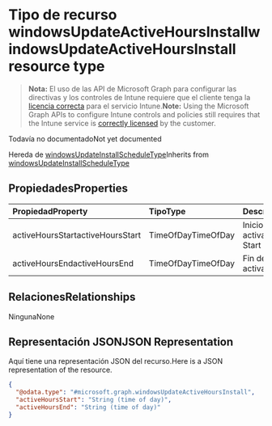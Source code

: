 # <a name="windowsupdateactivehoursinstall-resource-type"></a><span data-ttu-id="023fc-101">Tipo de recurso windowsUpdateActiveHoursInstall</span><span class="sxs-lookup"><span data-stu-id="023fc-101">windowsUpdateActiveHoursInstall resource type</span></span>

> <span data-ttu-id="023fc-102">**Nota:** El uso de las API de Microsoft Graph para configurar las directivas y los controles de Intune requiere que el cliente tenga la [licencia correcta](https://go.microsoft.com/fwlink/?linkid=839381) para el servicio Intune.</span><span class="sxs-lookup"><span data-stu-id="023fc-102">**Note:** Using the Microsoft Graph APIs to configure Intune controls and policies still requires that the Intune service is [correctly licensed](https://go.microsoft.com/fwlink/?linkid=839381) by the customer.</span></span>

<span data-ttu-id="023fc-103">Todavía no documentado</span><span class="sxs-lookup"><span data-stu-id="023fc-103">Not yet documented</span></span>

<span data-ttu-id="023fc-104">Hereda de [windowsUpdateInstallScheduleType](../resources/intune_deviceconfig_windowsupdateinstallscheduletype.md)</span><span class="sxs-lookup"><span data-stu-id="023fc-104">Inherits from [windowsUpdateInstallScheduleType](../resources/intune_deviceconfig_windowsupdateinstallscheduletype.md)</span></span>

## <a name="properties"></a><span data-ttu-id="023fc-105">Propiedades</span><span class="sxs-lookup"><span data-stu-id="023fc-105">Properties</span></span>
|<span data-ttu-id="023fc-106">Propiedad</span><span class="sxs-lookup"><span data-stu-id="023fc-106">Property</span></span>|<span data-ttu-id="023fc-107">Tipo</span><span class="sxs-lookup"><span data-stu-id="023fc-107">Type</span></span>|<span data-ttu-id="023fc-108">Descripción</span><span class="sxs-lookup"><span data-stu-id="023fc-108">Description</span></span>|
|:---|:---|:---|
|<span data-ttu-id="023fc-109">activeHoursStart</span><span class="sxs-lookup"><span data-stu-id="023fc-109">activeHoursStart</span></span>|<span data-ttu-id="023fc-110">TimeOfDay</span><span class="sxs-lookup"><span data-stu-id="023fc-110">TimeOfDay</span></span>|<span data-ttu-id="023fc-111">Inicio de horas activas</span><span class="sxs-lookup"><span data-stu-id="023fc-111">Active Hours Start</span></span>|
|<span data-ttu-id="023fc-112">activeHoursEnd</span><span class="sxs-lookup"><span data-stu-id="023fc-112">activeHoursEnd</span></span>|<span data-ttu-id="023fc-113">TimeOfDay</span><span class="sxs-lookup"><span data-stu-id="023fc-113">TimeOfDay</span></span>|<span data-ttu-id="023fc-114">Fin de horas activas</span><span class="sxs-lookup"><span data-stu-id="023fc-114">Active Hours End</span></span>|

## <a name="relationships"></a><span data-ttu-id="023fc-115">Relaciones</span><span class="sxs-lookup"><span data-stu-id="023fc-115">Relationships</span></span>
<span data-ttu-id="023fc-116">Ninguna</span><span class="sxs-lookup"><span data-stu-id="023fc-116">None</span></span>
## <a name="json-representation"></a><span data-ttu-id="023fc-117">Representación JSON</span><span class="sxs-lookup"><span data-stu-id="023fc-117">JSON Representation</span></span>
<span data-ttu-id="023fc-118">Aquí tiene una representación JSON del recurso.</span><span class="sxs-lookup"><span data-stu-id="023fc-118">Here is a JSON representation of the resource.</span></span>
<!-- {
  "blockType": "resource",
  "keyProperty": "id",
  "@odata.type": "microsoft.graph.windowsUpdateActiveHoursInstall"
}
-->
``` json
{
  "@odata.type": "#microsoft.graph.windowsUpdateActiveHoursInstall",
  "activeHoursStart": "String (time of day)",
  "activeHoursEnd": "String (time of day)"
}
```




